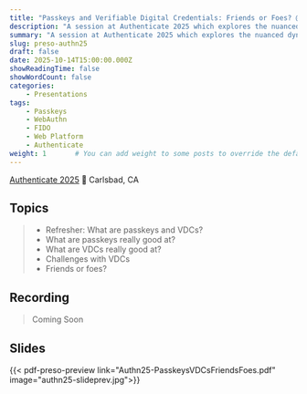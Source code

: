 ```yaml
---
title: "Passkeys and Verifiable Digital Credentials: Friends or Foes? @ Authenticate 2025"
description: "A session at Authenticate 2025 which explores the nuanced dynamics between passkeys and verifiable digital credentials, and their technological foundations across usability, privacy, trust models, and ecosystems with the goal of answering whether passkeys and verifiable digital credentials are friends or foes—and how these technologies might collaboratively shape the future of secure, user-centric digital identity systems."
summary: "A session at Authenticate 2025 which explores the nuanced dynamics between passkeys and verifiable digital credentials, and their technological foundations across usability, privacy, trust models, and ecosystems with the goal of answering whether passkeys and verifiable digital credentials are friends or foes—and how these technologies might collaboratively shape the future of secure, user-centric digital identity systems."
slug: preso-authn25
draft: false
date: 2025-10-14T15:00:00.000Z
showReadingTime: false
showWordCount: false
categories:
    - Presentations
tags:
    - Passkeys
    - WebAuthn
    - FIDO
    - Web Platform
    - Authenticate
weight: 1       # You can add weight to some posts to override the default sorting (date descending)
---
```


[Authenticate 2025](https://authenticatecon.com/event/authenticate-2025/) 📍 Carlsbad, CA

## Topics

> - Refresher: What are passkeys and VDCs?
> - What are passkeys really good at?
> - What are VDCs really good at?
> - Challenges with VDCs
> - Friends or foes?

## Recording

> Coming Soon

## Slides

{{< pdf-preso-preview link="Authn25-PasskeysVDCsFriendsFoes.pdf" image="authn25-slideprev.jpg">}}
